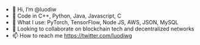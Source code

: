 - 👋 Hi, I’m @luodiw
- 👀 Code in C++, Python, Java, Javascript, C
- 🚀 What I use: PyTorch, TensorFlow, Node JS, AWS, JSON, MySQL 
- 💞️ Looking to collaborate on blockchain tech and decentralized networks
- 📫 How to reach me https://twitter.com/luodiwg

<!---
luodiw/luodiw is a ✨ special ✨ repository because its `README.md` (this file) appears on your GitHub profile.
You can click the Preview link to take a look at your changes.
--->
